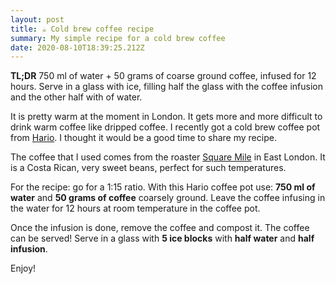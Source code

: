 ```yaml
---
layout: post
title: ☕ Cold brew coffee recipe
summary: My simple recipe for a cold brew coffee
date: 2020-08-10T18:39:25.212Z
---
```

**TL;DR** 750 ml of water + 50 grams of coarse ground coffee, infused for 12 hours. Serve in a glass with ice, filling half the glass with the coffee infusion and the other half with of water.

It is pretty warm at the moment in London. It gets more and more difficult to drink warm coffee like dripped coffee. I recently got a cold brew coffee pot from [Hario](https://www.hario.co.uk/collections/coffee-brew-cold-brew/products/cold-brew-coffee-pot-medium). I thought it would be a good time to share my recipe.

The coffee that I used comes from the roaster [Square Mile](https://shop.squaremilecoffee.com/) in East London. It is a Costa Rican, very sweet beans, perfect for such temperatures.

For the recipe: go for a 1:15 ratio. With this Hario coffee pot use: **750 ml of water** and **50 grams of coffee** coarsely ground. Leave the coffee infusing in the water for 12 hours at room temperature in the coffee pot.

Once the infusion is done, remove the coffee and compost it. The coffee can be served! Serve in a glass with **5 ice blocks** with **half water** and **half infusion**.

Enjoy!